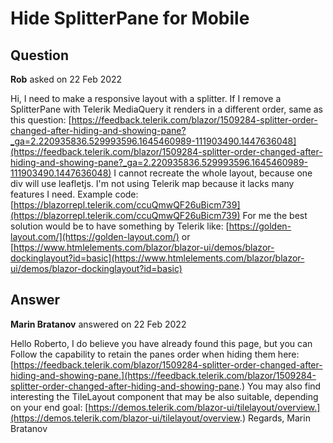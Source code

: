 # Hide SplitterPane for Mobile

## Question

**Rob** asked on 22 Feb 2022

Hi, I need to make a responsive layout with a splitter. If I remove a SplitterPane with Telerik MediaQuery it renders in a different order, same as this question: [https://feedback.telerik.com/blazor/1509284-splitter-order-changed-after-hiding-and-showing-pane?_ga=2.220935836.529993596.1645460989-111903490.1447636048](https://feedback.telerik.com/blazor/1509284-splitter-order-changed-after-hiding-and-showing-pane?_ga=2.220935836.529993596.1645460989-111903490.1447636048) I cannot recreate the whole layout, because one div will use leafletjs. I'm not using Telerik map because it lacks many features I need. Example code: [https://blazorrepl.telerik.com/ccuQmwQF26uBicm739](https://blazorrepl.telerik.com/ccuQmwQF26uBicm739) For me the best solution would be to have something by Telerik like: [https://golden-layout.com/](https://golden-layout.com/) or [https://www.htmlelements.com/blazor/blazor-ui/demos/blazor-dockinglayout?id=basic](https://www.htmlelements.com/blazor/blazor-ui/demos/blazor-dockinglayout?id=basic)

## Answer

**Marin Bratanov** answered on 22 Feb 2022

Hello Roberto, I do believe you have already found this page, but you can Follow the capability to retain the panes order when hiding them here: [https://feedback.telerik.com/blazor/1509284-splitter-order-changed-after-hiding-and-showing-pane.](https://feedback.telerik.com/blazor/1509284-splitter-order-changed-after-hiding-and-showing-pane.) You may also find interesting the TileLayout component that may be also suitable, depending on your end goal: [https://demos.telerik.com/blazor-ui/tilelayout/overview.](https://demos.telerik.com/blazor-ui/tilelayout/overview.) Regards, Marin Bratanov
